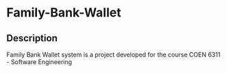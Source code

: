 # Family-Bank-Wallet
## Description
Family Bank Wallet system is a project developed for the course COEN 6311 - Software Engineering 
